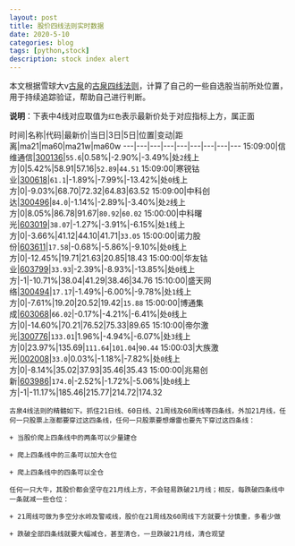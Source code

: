 ```yaml
---
layout: post
title: 股价四线法则实时数据
date: 2020-5-10
categories: blog
tags: [python,stock]
description: stock index alert
---
```



本文根据雪球大v[古泉](https://xueqiu.com/u/7148646888)的[古泉四线法则](https://xueqiu.com/7148646888/130498192)，计算了自己的一些自选股当前所处位置，用于持续追踪验证，帮助自己进行判断。

**说明**：下表中4线对应取值为`红色`表示最新价处于对应指标上方，属正面

时间|名称|代码|最新价|当日|3日|5日|位置|变动|距离|ma21|ma60|ma21w|ma60w
---|---|---|---|---|---|---|---|---
15:09:00|信维通信|[300136](https://xueqiu.com/S/SZ300136)|`55.6`|0.58%|-2.90%|-3.49%|处`2`线上方|0|5.42%|58.91|57.16|`52.89`|`44.51`
15:09:00|寒锐钴业|[300618](https://xueqiu.com/S/SZ300618)|`61.1`|-1.89%|-7.99%|-13.42%|处`0`线上方|0|-9.03%|68.70|72.32|64.83|63.52
15:09:00|中科创达|[300496](https://xueqiu.com/S/SZ300496)|`84.0`|-1.14%|-2.89%|-3.40%|处`2`线上方|0|8.05%|86.78|91.67|`80.92`|`60.02`
15:00:00|中科曙光|[603019](https://xueqiu.com/S/SH603019)|`38.07`|-1.27%|-3.91%|-6.15%|处`1`线上方|0|-3.66%|41.12|44.10|41.71|`33.05`
15:00:00|诺力股份|[603611](https://xueqiu.com/S/SH603611)|`17.58`|-0.68%|-5.86%|-9.10%|处`0`线上方|0|-12.45%|19.71|21.63|20.85|18.43
15:00:00|华友钴业|[603799](https://xueqiu.com/S/SH603799)|`33.93`|-2.39%|-8.93%|-13.85%|处`0`线上方|-1|-10.71%|38.04|41.29|38.46|34.76
15:10:00|盛天网络|[300494](https://xueqiu.com/S/SZ300494)|`17.17`|-1.49%|-6.00%|-9.78%|处`1`线上方|0|-7.61%|19.20|20.52|19.42|`15.88`
15:00:00|博通集成|[603068](https://xueqiu.com/S/SH603068)|`66.02`|-0.17%|-4.21%|-6.41%|处`0`线上方|0|-14.60%|70.21|76.52|75.33|89.65
15:10:00|帝尔激光|[300776](https://xueqiu.com/S/SZ300776)|`133.01`|1.96%|-4.94%|-6.07%|处`3`线上方|0|23.97%|135.69|`111.64`|`101.04`|`90.44`
15:00:03|大族激光|[002008](https://xueqiu.com/S/SZ002008)|`33.0`|0.03%|-1.18%|-7.82%|处`0`线上方|0|-8.14%|35.02|37.93|35.46|35.43
15:00:00|兆易创新|[603986](https://xueqiu.com/S/SH603986)|`174.0`|-2.52%|-1.72%|-5.06%|处`0`线上方|-1|-11.17%|185.46|215.77|214.72|174.32

```
古泉4线法则的精髓如下。抓住21日线、60日线、21周线及60周线等四条线，外加21月线，任何一只股票上涨都要穿过这四条线，任何一只股票要想爆雷也要先下穿过这四条线：

+ 当股价爬上四条线中的两条可以少量建仓

+ 爬上四条线中的三条可以加大仓位

+ 爬上四条线中的四条可以全仓

任何一只大牛，其股价都会坚守在21月线上方，不会轻易跌破21月线；相反，每跌破四条线中一条就减一些仓位：

+ 21周线可做为多空分水岭及警戒线，股价在21周线及60周线下方就要十分慎重，多看少做

+ 跌破全部四条线就要大幅减仓，甚至清仓，一旦跌破21月线，清仓观望
```